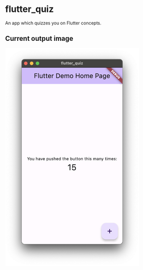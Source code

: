 # flutter_quiz

An app which quizzes you on Flutter concepts.

## Current output image

<img src="output_images/boilterplate_output.png" alt="Boilterplate output" height="700">